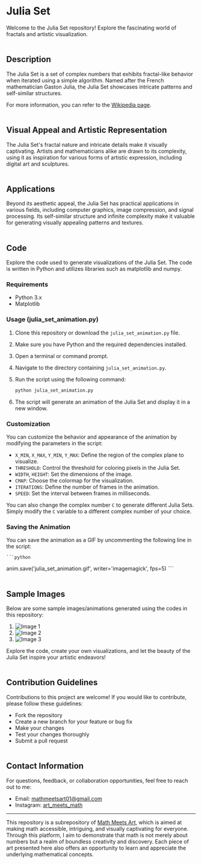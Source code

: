 # Julia Set

Welcome to the Julia Set repository! Explore the fascinating world of fractals and artistic visualization.
<br/><br/>

## Description

The Julia Set is a set of complex numbers that exhibits fractal-like behavior when iterated using a simple algorithm. Named after the French mathematician Gaston Julia, the Julia Set showcases intricate patterns and self-similar structures.

For more information, you can refer to the [Wikipedia page](https://en.wikipedia.org/wiki/Julia_set).
<br/><br/>

## Visual Appeal and Artistic Representation

The Julia Set's fractal nature and intricate details make it visually captivating. Artists and mathematicians alike are drawn to its complexity, using it as inspiration for various forms of artistic expression, including digital art and sculptures.
<br/><br/>

## Applications

Beyond its aesthetic appeal, the Julia Set has practical applications in various fields, including computer graphics, image compression, and signal processing. Its self-similar structure and infinite complexity make it valuable for generating visually appealing patterns and textures.
<br/><br/>

## Code

Explore the code used to generate visualizations of the Julia Set. The code is written in Python and utilizes libraries such as matplotlib and numpy.

### Requirements

- Python 3.x
- Matplotlib

### Usage (julia_set_animation.py)

1. Clone this repository or download the `julia_set_animation.py` file.
2. Make sure you have Python and the required dependencies installed.
3. Open a terminal or command prompt.
4. Navigate to the directory containing `julia_set_animation.py`.
5. Run the script using the following command:

    ```bash
    python julia_set_animation.py
    ```

6. The script will generate an animation of the Julia Set and display it in a new window.

### Customization

You can customize the behavior and appearance of the animation by modifying the parameters in the script:

- `X_MIN`, `X_MAX`, `Y_MIN`, `Y_MAX`: Define the region of the complex plane to visualize.
- `THRESHOLD`: Control the threshold for coloring pixels in the Julia Set.
- `WIDTH`, `HEIGHT`: Set the dimensions of the image.
- `CMAP`: Choose the colormap for the visualization.
- `ITERATIONS`: Define the number of frames in the animation.
- `SPEED`: Set the interval between frames in milliseconds.

You can also change the complex number `C` to generate different Julia Sets. Simply modify the `C` variable to a different complex number of your choice.

### Saving the Animation

You can save the animation as a GIF by uncommenting the following line in the script:

    ```python
anim.save('julia_set_animation.gif', writer='imagemagick', fps=5)
ˋˋˋ 
<br/><br/>

## Sample Images

Below are some sample images/animations generated using the codes in this repository:

1. ![Image 1](image1.png)
2. ![Image 2](image2.png)
3. ![Image 3](image3.png)

Explore the code, create your own visualizations, and let the beauty of the Julia Set inspire your artistic endeavors!
<br/><br/>

## Contribution Guidelines

Contributions to this project are welcome! If you would like to contribute, please follow these guidelines:
- Fork the repository
- Create a new branch for your feature or bug fix
- Make your changes
- Test your changes thoroughly
- Submit a pull request
<br/><br/>

## Contact Information

For questions, feedback, or collaboration opportunities, feel free to reach out to me:
- Email: mathmeetsart01@gmail.com
- Instagram: [art_meets_math](https://www.instagram.com/art_meets_math/)

---

This repository is a subrepository of [Math Meets Art](https://www.instagram.com/art_meets_math/), which is aimed at making math accessible, intriguing, and visually captivating for everyone. Through this platform, I aim to demonstrate that math is not merely about numbers but a realm of boundless creativity and discovery. Each piece of art presented here also offers an opportunity to learn and appreciate the underlying mathematical concepts.
